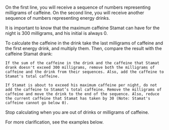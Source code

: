 On the first line, you will receive a sequence of numbers representing milligrams of caffeinе. On the second line, you will receive another sequence of numbers representing energy drinks. 

It is important to know that the maximum caffeine Stamat can have for the night is 300 milligrams, and his initial is always 0.

To calculate the caffeine in the drink take the last milligrams of caffeinе and the first energy drink, and multiply them. Then, compare the result with the caffeine Stamat drank:

  	If the sum of the caffeine in the drink and the caffeine that Stamat drank doesn't exceed 300 milligrams, remove both the milligrams of caffeinе and the drink from their sequences. Also, add the caffeine to Stamat's total caffeine.

	If Stamat is about to exceed his maximum caffeine per night, do not add the caffeine to Stamat’s total caffeine. Remove the milligrams of caffeinе and move the drink to the end of the sequence. Also, reduce the current caffeine that Stamat has taken by 30 (Note: Stamat's caffeine cannot go below 0).

Stop calculating when you are out of drinks or milligrams of caffeine.

For more clarification, see the examples below.

